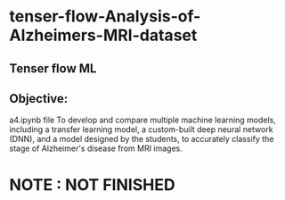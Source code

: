 # tenser-flow-Analysis-of-Alzheimers-MRI-dataset
## Tenser flow  ML 
## Objective:
a4.ipynb file 
To develop and compare multiple machine learning models, including a transfer learning model, a custom-built deep neural network (DNN), and a model designed by the students, to accurately classify the stage of Alzheimer's disease from MRI images. 

# NOTE : NOT FINISHED 
